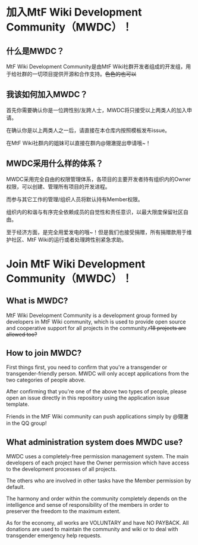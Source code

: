 # 加入MtF Wiki Development Community（MWDC）！

## 什么是MWDC？

MtF Wiki Development Community是由MtF Wiki社群开发者组成的开发组，用于给社群的一切项目提供开源和合作支持。~~色色的也可以~~

## 我该如何加入MWDC？

首先你需要确认你是一位跨性别/友跨人士，MWDC将只接受以上两类人的加入申请。

在确认你是以上两类人之一后，请直接在本仓库内按照模板发布issue。

在MtF Wiki社群内的姐妹可以直接在群内@翎澈提出申请哦~！

## MWDC采用什么样的体系？

MWDC采用完全自由的权限管理体系，各项目的主要开发者持有组织内的Owner权限，可以创建、管理所有项目的开发进程。

而参与其它工作的管理/组织人员将默认持有Member权限。

组织内的和谐与有序完全依赖成员的自觉性和责任意识，以最大限度保留社区自由。

至于经济方面，是完全用爱发电的哦~！但是我们也接受捐赠，所有捐赠款用于维护社区、MtF Wiki的运行或者处理跨性别紧急求助。

# Join MtF Wiki Development Community（MWDC）！

## What is MWDC?

MtF Wiki Development Community is a development group formed by developers in MtF Wiki community, which is used to provide open source and cooperative support for all projects in the community.~~r18 projects are allowed too?~~

## How to join MWDC?

First things first, you need to confirm that you're a transgender or transgender-friendly person. MWDC will only accept applications from the two categories of people above.

After confirming that you're one of the above two types of people, please open an issue directly in this repository using the application issue template.

Friends in the MtF Wiki community can push applications simply by @翎澈 in the QQ group!

## What administration system does MWDC use?

MWDC uses a completely-free permission management system. The main developers of each project have the Owner permission which have access to the development processes of all projects.

The others who are involved in other tasks have the Member permission by default.

The harmony and order within the community completely depends on the intelligence and sense of responsibility of the members in order to preserver the freedom to the maximum extent.

As for the economy, all works are VOLUNTARY and have NO PAYBACK. All donations are used to maintain the community and wiki or to deal with transgender emergency help requests.

